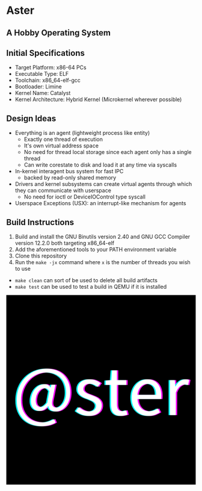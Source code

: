 # Aster
## A Hobby Operating System

Initial Specifications
-----------------------
- Target Platform: x86-64 PCs
- Executable Type: ELF
- Toolchain: x86_64-elf-gcc
- Bootloader: Limine
- Kernel Name: Catalyst
- Kernel Architecture: Hybrid Kernel (Microkernel wherever possible)

Design Ideas
-------------
- Everything is an agent (lightweight process like entity)
  - Exactly one thread of execution
  - It's own virtual address space
  - No need for thread local storage since each agent only has a single thread
  - Can write corestate to disk and load it at any time via syscalls
- In-kernel interagent bus system for fast IPC 
  - backed by read-only shared memory
- Drivers and kernel subsystems can create virtual agents through which they can communicate with userspace
  - No need for ioctl or DeviceIOControl type syscall
- Userspace Exceptions (USX): an interrupt-like mechanism for agents


Build Instructions
-------------------
1. Build and install the GNU Binutils version 2.40 and GNU GCC Compiler version 12.2.0 both targeting x86_64-elf
2. Add the aforementioned tools to your PATH environment variable
3. Clone this repository
4. Run the `make -jx` command where `x` is the number of threads you wish to use

- `make clean` can sort of be used to delete all build artifacts
- `make test` can be used to test a build in QEMU if it is installed

![Aster logo](admin/@ster.png)